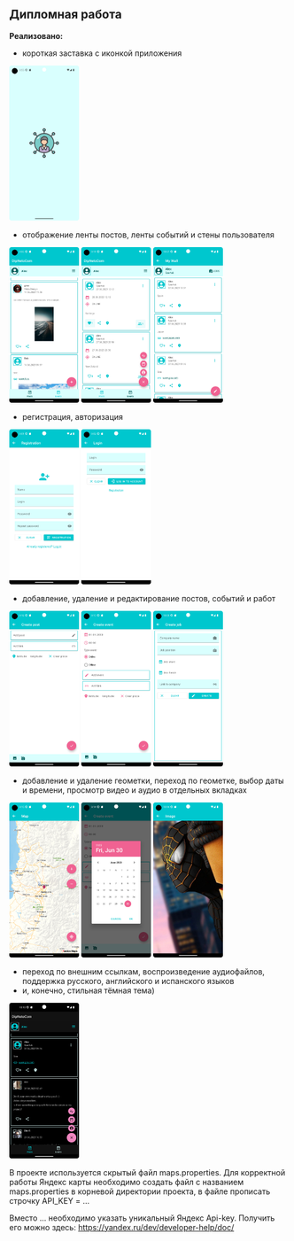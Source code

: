 ## Дипломная работа

**Реализовано:**

- короткая заставка с иконкой приложения

<img src="screen/splash_screen.png" width="25%" height="25%">

- отображение ленты постов, ленты событий и стены пользователя

<img src="screen/posts.png" width="25%" height="25%">      <img src="screen/fab.png" width="25%" height="25%">      <img src="screen/wall.png" width="25%" height="25%">

- регистрация, авторизация

<img src="screen/registration.png" width="25%" height="25%">      <img src="screen/authorization.png" width="25%" height="25%">

- добавление, удаление и редактирование постов, событий и работ

<img src="screen/create_post.png" width="25%" height="25%">      <img src="screen/create_event.png" width="25%" height="25%">      <img src="screen/job.png" width="25%" height="25%">      

- добавление и удаление геометки, переход по геометке, выбор даты и времени, просмотр видео и аудио
  в отдельных вкладках

<img src="screen/map.png" width="25%" height="25%">      <img src="screen/date.png" width="25%" height="25%">      <img src="screen/image.png" width="25%" height="25%">

- переход по внешним ссылкам, воспроизведение аудиофайлов, поддержка русского, английского и
  испанского языков
- и, конечно, стильная тёмная тема)

<img src="screen/dark.png" width="25%" height="25%">

В проекте используется скрытый файл maps.properties. Для корректной работы Яндекс карты необходимо
создать файл с названием maps.properties в корневой директории проекта, 
в файле прописать строчку API_KEY = ...

Вместо ... необходимо указать уникальный Яндекс Api-key. Получить его можно здесь:
https://yandex.ru/dev/developer-help/doc/



